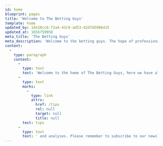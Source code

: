 ```yaml
---
id: home
blueprint: pages
title: 'Welcome to The Betting Guys'
template: home
updated_by: 14e10cc6-f2a4-43c9-ad53-d2d7d5986415
updated_at: 1656759950
meta_title: 'The Betting Guys'
meta_description: 'Welcome to the betting guys. The hope of professional, free sports tips, offers and predictions.'
content:
  -
    type: paragraph
    content:
      -
        type: text
        text: 'Welcome to the home of The Betting Guys, here we have all the very best betting tips and predictions for you from the world of sport. We have our bet of the day, football tips accumulators, horse racing tips and many more, so please check out our pages for more betting tips across a variety of sports. For more in-depth feeds, please have a look at our '
      -
        type: text
        marks:
          -
            type: link
            attrs:
              href: /tips
              rel: null
              target: null
              title: null
        text: tips
      -
        type: text
        text: ' and analyses. Please remember to subscribe to our newsletter and be notified when our bets are posted.'
---
```

